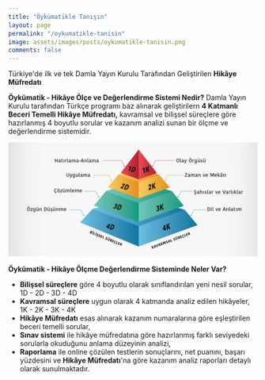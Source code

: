 ```yaml
---
title: "Öykümatikle Tanışın"
layout: page
permalink: "/oykumatikle-tanisin"
image: assets/images/posts/oykumatikle-tanisin.png
comments: false
---
```


Türkiye'de ilk ve tek Damla Yayın Kurulu Tarafından Geliştirilen **Hikâye Müfredatı**

**Öykümatik - Hikâye Ölçe ve Değerlendirme Sistemi Nedir?**
Damla Yayın Kurulu tarafından Türkçe programı baz alınarak geliştirilern **4 Katmanlı Beceri Temelli Hikâye Müfredatı,** kavramsal ve bilişsel süreçlere göre hazırlanmış 4 boyutlu sorular ve kazanım analizi sunan bir ölçme ve değerlendirme sistemidir.
<!--more-->
<img src="/assets/images/posts/oykumatik-surecleri.jpg" alt="">

**Öykümatik - Hikâye Ölçme Değerlendirme Sisteminde Neler Var?**

- **Bilişsel süreçlere** göre 4 boyutlu olarak sınıflandırılan yeni nesil sorular, <br>
    1D - 2D - 3D - 4D
- **Kavramsal süreçlere** uygun olarak 4 katmanda analiz edilen hikâyeler, <br>
    1K - 2K - 3K - 4K
- **Hikâye Müfredatı** esas alınarak kazanım numaralarına göre eşleştirilen beceri temelli sorular,
- **Sınav sistemi** ile hikâye müfredatına göre hazırlanmış farklı seviyedeki sorularla okuduğunu anlama düzeyinin analizi,
- **Raporlama** ile online çözülen testlerin sonuçlarını, net puanını, başarı yüzdesini ve **Hikâye Müfredatı**'na göre kazanım analiz raporları
detaylı olarak sunulmaktadır.